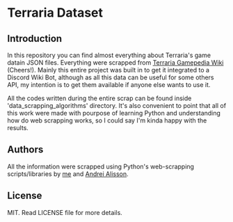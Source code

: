 # Terraria Dataset

## Introduction

In this repository you can find almost everything about Terraria's game datain JSON files. Everything were scrapped from [Terraria Gamepedia
Wiki](https://terraria.gamepedia.com/) (Cheers!). Mainly this entire project was built in to get it integrated to a
Discord Wiki Bot, although as all this data can be useful for some others API, my intention is to get them available if anyone
else wants to use it.

All the codes written during the entire scrap can be found inside 'data\_scrapping\_algorithms' directory. It's also
convenient to point that all of this work were made with pourpose of learning Python and understanding how do web scrapping 
works, so I could say I'm kinda happy with the results.

## Authors

All the information were scrapped using Python's web-scrapping scripts/libraries by
[me](https://github.com/natan-dot-com) and [Andrei Alisson](https://github.com/AndreiAlisson).

## License

MIT. Read LICENSE file for more details.
